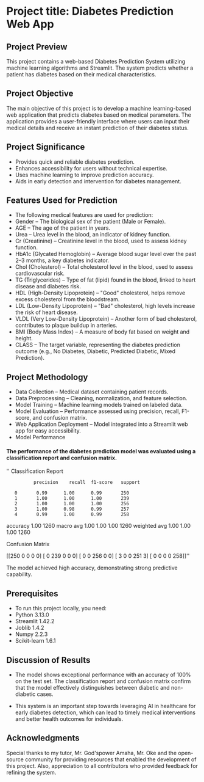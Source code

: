# Project title: Diabetes Prediction Web App

## Project Preview
This project contains a web-based Diabetes Prediction System utilizing machine learning algorithms and Streamlit. The system predicts whether a patient has diabetes based on their medical characteristics.

## Project Objective
The main objective of this project is to develop a machine learning-based web application that predicts diabetes based on medical parameters. The application provides a user-friendly interface where users can input their medical details and receive an instant prediction of their diabetes status.

## Project Significance
- Provides quick and reliable diabetes prediction.
- Enhances accessibility for users without technical expertise.
- Uses machine learning to improve prediction accuracy.
- Aids in early detection and intervention for diabetes management.

## Features Used for Prediction
- The following medical features are used for prediction:
- Gender – The biological sex of the patient (Male or Female).
- AGE – The age of the patient in years.
- Urea – Urea level in the blood, an indicator of kidney function.
- Cr (Creatinine) – Creatinine level in the blood, used to assess kidney function.
- HbA1c (Glycated Hemoglobin) – Average blood sugar level over the past 2–3 months, a key diabetes indicator.
- Chol (Cholesterol) – Total cholesterol level in the blood, used to assess cardiovascular risk.
- TG (Triglycerides) – Type of fat (lipid) found in the blood, linked to heart disease and diabetes risk.
- HDL (High-Density Lipoprotein) – "Good" cholesterol, helps remove excess cholesterol from the bloodstream.
- LDL (Low-Density Lipoprotein) – "Bad" cholesterol, high levels increase the risk of heart disease.
- VLDL (Very Low-Density Lipoprotein) – Another form of bad cholesterol, contributes to plaque buildup in arteries.
- BMI (Body Mass Index) – A measure of body fat based on weight and height.
- CLASS – The target variable, representing the diabetes prediction outcome (e.g., No Diabetes, Diabetic, Predicted Diabetic, Mixed Prediction).

## Project Methodology
- Data Collection – Medical dataset containing patient records.
- Data Preprocessing – Cleaning, normalization, and feature selection.
- Model Training – Machine learning models trained on labeled data.
- Model Evaluation – Performance assessed using precision, recall, F1-score, and confusion matrix.
- Web Application Deployment – Model integrated into a Streamlit web app for easy accessibility.
- Model Performance

#### The performance of the diabetes prediction model was evaluated using a classification report and confusion matrix.

'' Classification Report

              precision    recall  f1-score   support

       0       0.99      1.00      0.99       250
       1       1.00      1.00      1.00       239
       2       1.00      1.00      1.00       256
       3       1.00      0.98      0.99       257
       4       0.99      1.00      0.99       258

accuracy                           1.00      1260
macro avg      1.00      1.00      1.00      1260
weighted avg   1.00      1.00      1.00      1260

Confusion Matrix

[[250   0   0   0   0]
 [  0 239   0   0   0]
 [  0   0 256   0   0]
 [  3   0   0 251   3]
 [  0   0   0   0 258]]''

The model achieved high accuracy, demonstrating strong predictive capability.

## Prerequisites
- To run this project locally, you need:
- Python 3.13.0
- Streamlit 1.42.2
- Joblib 1.4.2
- Numpy 2.2.3
- Scikit-learn 1.6.1

## Discussion of Results
- The model shows exceptional performance with an accuracy of 100% on the test set. The classification report and confusion matrix confirm that the model effectively distinguishes between diabetic and non-diabetic cases.

- This system is an important step towards leveraging AI in healthcare for early diabetes detection, which can lead to timely medical interventions and better health outcomes for individuals.

## Acknowledgments

Special thanks to my tutor, Mr. God'spower Amaha, Mr. Oke and the open-source community for providing resources that enabled the development of this project. Also, appreciation to all contributors who provided feedback for refining the system.

